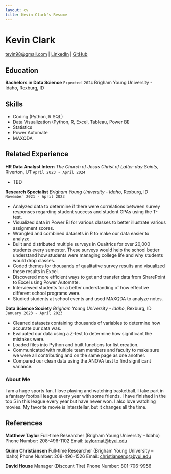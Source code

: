 ```yaml
---
layout: cv
title: Kevin Clark's Resume
---
```

# Kevin Clark

<div id="webaddress">
<a href="tevin98@gmail.com">tevin98@gmail.com</a>
| <a href="http://www.linkedin.com/in/kevin-clark0">LinkedIn</a>
| <a href="https://github.com/kevinwc3">GitHub</a>
</div>

<!-- https://www.monique.tech/the-art-of-markdown -->

## Education

__Bachelors in Data Science__
`Expected 2024`
Brigham Young University - Idaho, Rexburg, ID

## Skills
- Coding (Python, R SQL)
- Data Visualization (Python, R, Excel, Tableau, Power BI)
- Statistics
- Power Automate
- MAXQDA

## Related Experience

__HR Data Analyst Intern__
_The Church of Jesus Christ of Latter-day Saints_, Riverton, UT
`April 2023 - April 2024`
- TBD

__Research Specialist__
_Brigham Young University - Idaho_, Rexburg, ID
`November 2021 - April 2023`
- Analyzed data to determine if there were correlations between survey responses regarding student success and student GPAs using the T-test.
- Visualized data in Power BI for various classes to better illustrate various assignment scores.
- Wrangled and combined datasets in R to make our data easier to analyze.
- Built and distributed multiple surveys in Qualtrics for over 20,000 students every semester. These surveys would help the school better understand how students were managing college life and why students would drop classes.
- Coded themes for thousands of qualitative survey results and visualized these results in Excel.
- Discovered more efficient ways to get and transfer data from SharePoint to Excel using Power Automate.
- Interviewed students for a better understanding of how effective different school programs were.
- Studied students at school events and used MAXQDA to analyze notes.

__Data Science Society__
_Brigham Young University - Idaho_, Rexburg, ID
`January 2023 - April 2023`
- Cleaned datasets containing thousands of variables to determine how accurate our data was.
- Evaluated our data using a Z-test to determine how significant the mistakes were.
- Loaded files into Python and built functions for list creation.
- Communicated with multiple team members and faculty to make sure we were all contributing and on the same page as
one another.
- Compared our clean data using the ANOVA test to find significant variance.


### About Me
I am a huge sports fan. I love playing and watching basketball. I take part in a fantasy football league every year with some friends.
I have finished in the top 5 in this league every year but have never won. I also love watching movies. My favorite movie is
Interstellar, but it changes all the time.


## References


__Matthew Taylor__
Full-time Researcher (Brigham Young University – Idaho)
Phone Number: 208-496-1102
Email: taylormat@byui.edu

__Quinn Christiansen__
Full-time Researcher (Brigham Young University – Idaho)
Phone Number: 208-496-1526
Email: christiansenq@byui.edu


__David House__
Manager (Discount Tire)
Phone Number: 801-706-9956



<!-- ### Footer

Last updated: May 2013 -->


